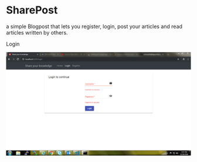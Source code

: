 # SharePost

a simple Blogpost that lets you register, login, post your articles and read articles written by others.


Login

![alt text](https://github.com/srinivasDadhapur/sharepost-mat/blob/master/login.PNG)
